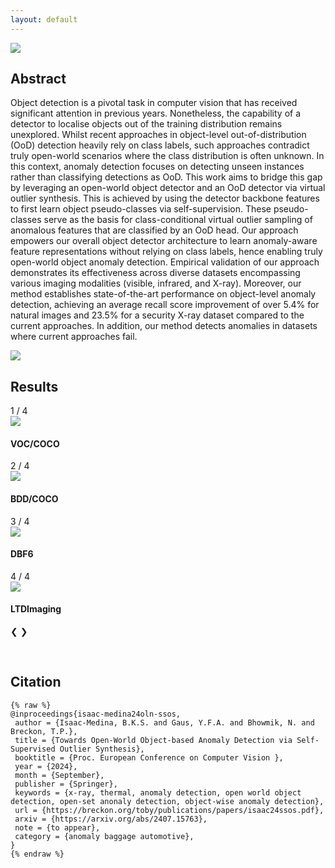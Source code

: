 ```yaml
---
layout: default
---
```

<a href="images/architecture.jpg" target="_blank"><img src="images/architecture.jpg"/></a>

## Abstract

Object detection is a pivotal task in computer vision that has received significant attention in previous years. Nonetheless, the capability of a detector to localise objects out of the training distribution remains unexplored. Whilst recent approaches in object-level out-of-distribution (OoD) detection heavily rely on class labels, such approaches contradict truly open-world scenarios where the class distribution is often unknown. In this context, anomaly detection focuses on detecting unseen instances rather than classifying detections as OoD. This work aims to bridge this gap by leveraging an open-world object detector and an OoD detector via virtual outlier synthesis. This is achieved by using the detector backbone features to first learn object pseudo-classes via self-supervision. These pseudo-classes serve as the basis for class-conditional virtual outlier sampling of anomalous features that are classified by an OoD head. Our approach empowers our overall object detector architecture to learn anomaly-aware feature representations without relying on class labels, hence enabling truly open-world object anomaly detection. Empirical validation of our approach demonstrates its effectiveness across diverse datasets encompassing various imaging modalities (visible, infrared, and X-ray). Moreover, our method establishes state-of-the-art performance on object-level anomaly detection, achieving an average recall score improvement of over 5.4% for natural images and 23.5% for a security X-ray dataset compared to the current approaches. In addition, our method detects anomalies in datasets where current approaches fail.

<a href="images/poster.pdf" target="_blank"><img src="images/poster.png"/></a>

## Results

<div class="slideshow-container">
  <div class="mySlides fade">
    <div class="numbertext">1 / 4</div>
    <div class="card">
        <a href="images/voc_qual.jpg" target="_blank"><img class='card-img' src="images/voc_qual.jpg"/></a>
        <div class="card-container">
            <h4>VOC/COCO</h4>
        </div>
    </div>
  </div>

  <div class="mySlides fade">
    <div class="numbertext">2 / 4</div>
    <div class="card">
        <a href="images/bdd_qual.jpg" target="_blank"><img class='card-img' src="images/bdd_qual.jpg"/></a>
        <div class="card-container">
            <h4>BDD/COCO</h4>
        </div>
    </div>
  </div>

<div class="mySlides fade">
    <div class="numbertext">3 / 4</div>
    <div class="card">
        <a href="images/dbf6_qual.jpg" target="_blank"><img class='card-img' src="images/dbf6_qual.jpg"/></a>
        <div class="card-container">
            <h4>DBF6</h4>
        </div>
    </div>
  </div>

<div class="mySlides fade">
    <div class="numbertext">4 / 4</div>
    <div class="card">
        <a href="images/ltd_qual.jpg" target="_blank"><img class='card-img' src="images/ltd_qual.jpg"/></a>
        <div class="card-container">
            <h4>LTDImaging</h4>
        </div>
    </div>
  </div>

  <!-- Next and previous buttons -->
  <a class="prev" onclick="plusSlides(-1)">&#10094;</a>
  <a class="next" onclick="plusSlides(1)">&#10095;</a>
</div>
<br>

<!-- The dots/circles -->
<div style="text-align:center">
  <span class="dot" onclick="currentSlide(1)"></span>
  <span class="dot" onclick="currentSlide(2)"></span>
  <span class="dot" onclick="currentSlide(3)"></span>
  <span class="dot" onclick="currentSlide(4)"></span>
</div>


## Citation
    {% raw %}
    @inproceedings{isaac-medina24oln-ssos,
     author = {Isaac-Medina, B.K.S. and Gaus, Y.F.A. and Bhowmik, N. and Breckon, T.P.},
     title = {Towards Open-World Object-based Anomaly Detection via Self-Supervised Outlier Synthesis},
     booktitle = {Proc. European Conference on Computer Vision },
     year = {2024},
     month = {September},
     publisher = {Springer},
     keywords = {x-ray, thermal, anomaly detection, open world object detection, open-set anonaly detection, object-wise anomaly detection},
     url = {https://breckon.org/toby/publications/papers/isaac24ssos.pdf},
     arxiv = {https://arxiv.org/abs/2407.15763},
     note = {to appear},
     category = {anomaly baggage automotive},
    }
    {% endraw %}
